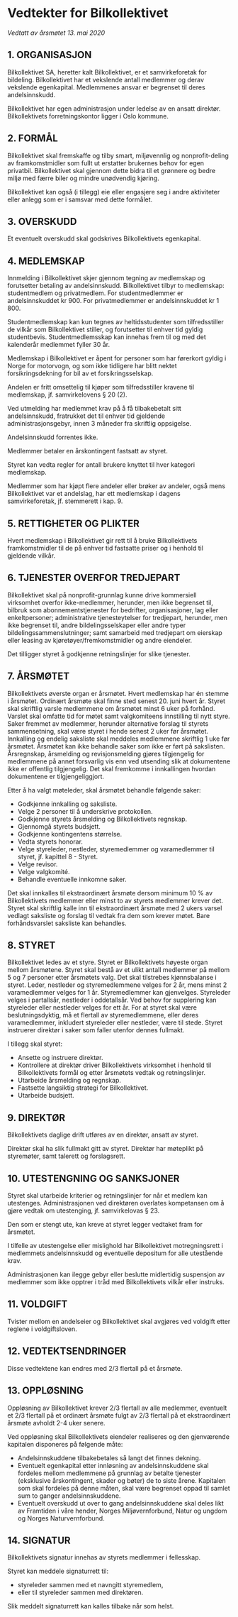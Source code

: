 Vedtekter for Bilkollektivet
============================

_Vedtatt av årsmøtet 13. mai 2020_


## 1. ORGANISASJON

Bilkollektivet SA, heretter kalt Bilkollektivet, er et samvirkeforetak for
bildeling. Bilkollektivet har et vekslende antall medlemmer og derav vekslende
egenkapital. Medlemmenes ansvar er begrenset til deres andelsinnskudd.

Bilkollektivet har egen administrasjon under ledelse av en ansatt direktør.
Bilkollektivets forretningskontor ligger i Oslo kommune.


## 2. FORMÅL

Bilkollektivet skal fremskaffe og tilby smart, miljøvennlig og nonprofit-deling
av framkomstmidler som fullt ut erstatter brukernes behov for egen privatbil.
Bilkollektivet skal gjennom dette bidra til et grønnere og bedre miljø med færre
biler og mindre unødvendig kjøring.

Bilkollektivet kan også (i tillegg) eie eller engasjere seg i andre aktiviteter
eller anlegg som er i samsvar med dette formålet.


## 3. OVERSKUDD

Et eventuelt overskudd skal godskrives Bilkollektivets egenkapital.


## 4. MEDLEMSKAP

Innmelding i Bilkollektivet skjer gjennom tegning av medlemskap og forutsetter
betaling av andelsinnskudd. Bilkollektivet tilbyr to medlemskap: studentmedlem
og privatmedlem. For studentmedlemmer er andelsinnskuddet kr 900. For
privatmedlemmer er andelsinnskuddet kr 1 800.

Studentmedlemskap kan kun tegnes av heltidsstudenter som tilfredsstiller de
vilkår som Bilkollektivet stiller, og forutsetter til enhver tid gyldig
studentbevis. Studentmedlemsskap kan innehas frem til og med det kalenderår
medlemmet fyller 30 år.

Medlemskap i Bilkollektivet er åpent for personer som har førerkort gyldig i
Norge for motorvogn, og som ikke tidligere har blitt nektet forsikringsdekning
for bil av et forsikringsselskap.

Andelen er fritt omsettelig til kjøper som tilfredsstiller kravene til
medlemskap, jf. samvirkelovens § 20 (2).

Ved utmelding har medlemmet krav på å få tilbakebetalt sitt andelsinnskudd,
fratrukket det til enhver tid gjeldende administrasjonsgebyr, innen 3 måneder
fra skriftlig oppsigelse.

Andelsinnskudd forrentes ikke.

Medlemmer betaler en årskontingent fastsatt av styret.

Styret kan vedta regler for antall brukere knyttet til hver kategori medlemskap.

Medlemmer som har kjøpt flere andeler eller brøker av andeler, også mens
Bilkollektivet var et andelslag, har ett medlemskap i dagens samvirkeforetak,
jf. stemmerett i kap. 9.


## 5. RETTIGHETER OG PLIKTER

Hvert medlemskap i Bilkollektivet gir rett til å bruke Bilkollektivets
framkomstmidler til de på enhver tid fastsatte priser og i henhold til gjeldende
vilkår.


## 6. TJENESTER OVERFOR TREDJEPART

Bilkollektivet skal på nonprofit-grunnlag kunne drive kommersiell virksomhet
overfor ikke-medlemmer, herunder, men ikke begrenset til, bilbruk som
abonnementstjenester for bedrifter, organisasjoner, lag eller enkeltpersoner;
administrative tjenesteytelser for tredjepart, herunder, men ikke begrenset til,
andre bildelingsselskaper eller andre typer bildelingssammenslutninger; samt
samarbeid med tredjepart om eierskap eller leasing av kjøretøyer/fremkomstmidler
og andre eiendeler.

Det tilligger styret å godkjenne retningslinjer for slike tjenester.


## 7. ÅRSMØTET

Bilkollektivets øverste organ er årsmøtet. Hvert medlemskap har én stemme i
årsmøtet. Ordinært årsmøte skal finne sted senest 20. juni hvert år. Styret skal
skriftlig varsle medlemmene om årsmøtet minst 6 uker på forhånd. Varslet skal
omfatte tid for møtet samt valgkomiteens innstilling til nytt styre. Saker
fremmet av medlemmer, herunder alternative forslag til styrets sammensetning,
skal være styret i hende senest 2 uker før årsmøtet. Innkalling og endelig
saksliste skal meddeles medlemmene skriftlig 1 uke før årsmøtet. Årsmøtet kan
ikke behandle saker som ikke er ført på sakslisten. Årsregnskap, årsmelding og
revisjonsmelding gjøres tilgjengelig for medlemmene på annet forsvarlig vis enn
ved utsending slik at dokumentene ikke er offentlig tilgjengelig. Det skal
fremkomme i innkallingen hvordan dokumentene er tilgjengeliggjort.

Etter å ha valgt møteleder, skal årsmøtet behandle følgende saker:

* Godkjenne innkalling og saksliste.
* Velge 2 personer til å underskrive protokollen.
* Godkjenne styrets årsmelding og Bilkollektivets regnskap.
* Gjennomgå styrets budsjett.
* Godkjenne kontingentens størrelse.
* Vedta styrets honorar.
* Velge styreleder, nestleder, styremedlemmer og varamedlemmer til styret, jf.
  kapittel 8 - Styret.
* Velge revisor.
* Velge valgkomité.
* Behandle eventuelle innkomne saker.

Det skal innkalles til ekstraordinært årsmøte dersom minimum 10 % av
Bilkollektivets medlemmer eller minst to av styrets medlemmer krever det. Styret
skal skriftlig kalle inn til ekstraordinært årsmøte med 2 ukers varsel vedlagt
saksliste og forslag til vedtak fra dem som krever møtet. Bare forhåndsvarslet
saksliste kan behandles.


## 8. STYRET

Bilkollektivet ledes av et styre. Styret er Bilkollektivets høyeste organ mellom
årsmøtene. Styret skal bestå av et ulikt antall medlemmer på mellom 5 og 7
personer etter årsmøtets valg. Det skal tilstrebes kjønnsbalanse i styret.
Leder, nestleder og styremedlemmene velges for 2 år, mens minst 2 varamedlemmer
velges for 1 år. Styremedlemmer kan gjenvelges. Styreleder velges i partallsår,
nestleder i oddetallsår. Ved behov for supplering kan styreleder eller nestleder
velges for ett år. For at styret skal være beslutningsdyktig, må et flertall av
styremedlemmene, eller deres varamedlemmer, inkludert styreleder eller
nestleder, være til stede. Styret instruerer direktør i saker som faller utenfor
dennes fullmakt.

I tillegg skal styret:

* Ansette og instruere direktør.
* Kontrollere at direktør driver Bilkollektivets virksomhet i henhold til
  Bilkollektivets formål og etter årsmøtets vedtak og retningslinjer.
* Utarbeide årsmelding og regnskap.
* Fastsette langsiktig strategi for Bilkollektivet.
* Utarbeide budsjett.


## 9. DIREKTØR

Bilkollektivets daglige drift utføres av en direktør, ansatt av styret.

Direktør skal ha slik fullmakt gitt av styret. Direktør har møteplikt på
styremøter, samt talerett og forslagsrett.


## 10. UTESTENGNING OG SANKSJONER

Styret skal utarbeide kriterier og retningslinjer for når et medlem kan
utestenges. Administrasjonen ved direktøren overlates kompetansen om å gjøre
vedtak om utestenging, jf. samvirkelovas § 23.

Den som er stengt ute, kan kreve at styret legger vedtaket fram for årsmøtet.

I tilfelle av utestengelse eller mislighold har Bilkollektivet motregningsrett i
medlemmets andelsinnskudd og eventuelle depositum for alle utestående krav.

Administrasjonen kan ilegge gebyr eller beslutte midlertidig suspensjon av
medlemmer som ikke opptrer i tråd med Bilkollektivets vilkår eller instruks.


## 11. VOLDGIFT

Tvister mellom en andelseier og Bilkollektivet skal avgjøres ved voldgift etter
reglene i voldgiftsloven.


## 12. VEDTEKTSENDRINGER

Disse vedtektene kan endres med 2/3 flertall på et årsmøte.


## 13. OPPLØSNING

Oppløsning av Bilkollektivet krever 2/3 flertall av alle medlemmer, eventuelt et
2/3 flertall på et ordinært årsmøte fulgt av 2/3 flertall på et ekstraordinært
årsmøte avholdt 2-4 uker senere.

Ved oppløsning skal Bilkollektivets eiendeler realiseres og den gjenværende
kapitalen disponeres på følgende måte:

* Andelsinnskuddene tilbakebetales så langt det finnes dekning.
* Eventuelt egenkapital etter innløsning av andelsinnskuddene skal fordeles
  mellom medlemmene på grunnlag av betalte tjenester (eksklusive årskontingent,
  skader og bøter) de to siste årene. Kapitalen som skal fordeles på denne
  måten, skal være begrenset oppad til samlet sum to ganger andelsinnskuddene.
* Eventuelt overskudd ut over to gang andelsinnskuddene skal deles likt av
  Framtiden i våre hender, Norges Miljøvernforbund, Natur og ungdom og Norges
  Naturvernforbund.


## 14. SIGNATUR

Bilkollektivets signatur innehas av styrets medlemmer i fellesskap.

Styret kan meddele signaturrett til:

* styreleder sammen med et navngitt styremedlem,
* eller til styreleder sammen med direktøren.

Slik meddelt signaturrett kan kalles tilbake når som helst.
